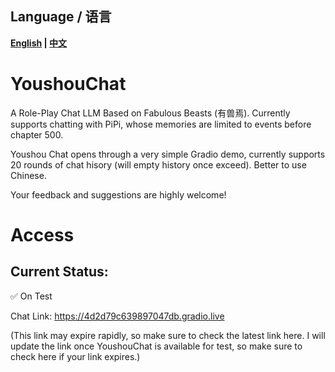 ## Language / 语言
**[English](README.md) | [中文](README_zh.md)**


# YoushouChat
A Role-Play Chat LLM Based on Fabulous Beasts (有兽焉). Currently supports chatting with PiPi, whose memories are limited to events before chapter 500.

Youshou Chat opens through a very simple Gradio demo, currently supports 20 rounds of chat hisory (will empty history once exceed). Better to use Chinese.

Your feedback and suggestions are highly welcome!

# Access
## Current Status: 
:white_check_mark: On Test

<!-- :no_entry: Service Down, Under Maintainance -->

Chat Link: https://4d2d79c639897047db.gradio.live   


(This link may expire rapidly, so make sure to check the latest link here. I will update the link once YoushouChat is available for test, so make sure to check here if your link expires.)
